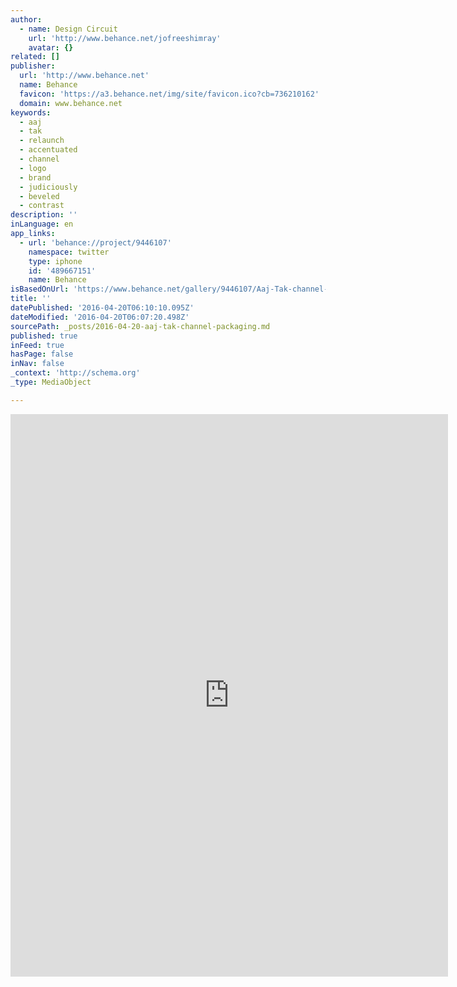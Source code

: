 ```yaml
---
author:
  - name: Design Circuit
    url: 'http://www.behance.net/jofreeshimray'
    avatar: {}
related: []
publisher:
  url: 'http://www.behance.net'
  name: Behance
  favicon: 'https://a3.behance.net/img/site/favicon.ico?cb=736210162'
  domain: www.behance.net
keywords:
  - aaj
  - tak
  - relaunch
  - accentuated
  - channel
  - logo
  - brand
  - judiciously
  - beveled
  - contrast
description: ''
inLanguage: en
app_links:
  - url: 'behance://project/9446107'
    namespace: twitter
    type: iphone
    id: '489667151'
    name: Behance
isBasedOnUrl: 'https://www.behance.net/gallery/9446107/Aaj-Tak-channel-packaging'
title: ''
datePublished: '2016-04-20T06:10:10.095Z'
dateModified: '2016-04-20T06:07:20.498Z'
sourcePath: _posts/2016-04-20-aaj-tak-channel-packaging.md
published: true
inFeed: true
hasPage: false
inNav: false
_context: 'http://schema.org'
_type: MediaObject

---
```

<iframe src="https://cdn.embedly.com/widgets/media.html?src=https%3A%2F%2Fwww.behance.net%2Fgallery%2F9446107%2FAaj-Tak-channel-packaging%3Fiframe%3D1&amp;url=https%3A%2F%2Fwww.behance.net%2Fgallery%2F9446107%2FAaj-Tak-channel-packaging&amp;image=https%3A%2F%2Fmir-s3-cdn-cf.behance.net%2Fprojects%2F404%2F9446107.547c94d057de7.jpg&amp;key=b7d04c9b404c499eba89ee7072e1c4f7&amp;type=text%2Fhtml&amp;scroll=auto&amp;schema=behance" width="700" height="900" scrolling="auto" frameborder="0" allowfullscreen="" style=""></iframe>